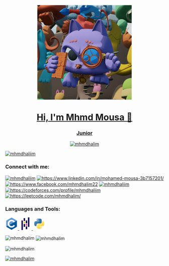 <div align="center" dir="auto">
          <animated-image data-catalyst="" style="width: 300px;"><a target="_blank" rel="noopener noreferrer" href="1920x1080bb-80.png" data-target="animated-image.originalLink"><img alt="gif" align="center" src="1920x1080bb-80.png" height="300/" style="max-width: 100%; display: inline-block;" data-target="animated-image.originalImage"></a>
      <span class="AnimatedImagePlayer" data-target="animated-image.player" hidden="">
        <a data-target="animated-image.replacedLink" class="AnimatedImagePlayer-images" href="1920x1080bb-80.png" target="_blank">
      </span></animated-image>
    </div>


<h1 align="center">Hi, I'm Mhmd Mousa 👋</h1>
<h3 align="center">Junior</h3>

<p align="center"> <img src="https://komarev.com/ghpvc/?username=mhmdhalim&label=Profile%20views&color=0e75b6&style=flat" alt="mhmdhalim" /> </p>

<p align="left"> <a href="https://twitter.com/mhmdhaliim" target="blank"><img src="https://img.shields.io/twitter/follow/mhmdhaliim?logo=twitter&style=for-the-badge" alt="mhmdhaliim" /></a> </p>

<h3 align="left">Connect with me:</h3>
<p align="left">
<a href="https://twitter.com/mhmdhaliim" target="blank"><img align="center" src="https://raw.githubusercontent.com/rahuldkjain/github-profile-readme-generator/master/src/images/icons/Social/twitter.svg" alt="mhmdhaliim" height="30" width="40" /></a>
<a href="https://linkedin.com/in/https://www.linkedin.com/in/mohamed-mousa-3b7157201/" target="blank"><img align="center" src="https://raw.githubusercontent.com/rahuldkjain/github-profile-readme-generator/master/src/images/icons/Social/linked-in-alt.svg" alt="https://www.linkedin.com/in/mohamed-mousa-3b7157201/" height="30" width="40" /></a>
<a href="https://fb.com/https://www.facebook.com/mhmdhalim22" target="blank"><img align="center" src="https://raw.githubusercontent.com/rahuldkjain/github-profile-readme-generator/master/src/images/icons/Social/facebook.svg" alt="https://www.facebook.com/mhmdhalim22" height="30" width="40" /></a>
<a href="https://instagram.com/mhmdhaliim" target="blank"><img align="center" src="https://raw.githubusercontent.com/rahuldkjain/github-profile-readme-generator/master/src/images/icons/Social/instagram.svg" alt="mhmdhaliim" height="30" width="40" /></a>
<a href="https://codeforces.com/profile/https://codeforces.com/profile/mhmdhaliim" target="blank"><img align="center" src="https://raw.githubusercontent.com/rahuldkjain/github-profile-readme-generator/master/src/images/icons/Social/codeforces.svg" alt="https://codeforces.com/profile/mhmdhaliim" height="30" width="40" /></a>
<a href="https://www.leetcode.com/https://leetcode.com/mhmdhalim/" target="blank"><img align="center" src="https://raw.githubusercontent.com/rahuldkjain/github-profile-readme-generator/master/src/images/icons/Social/leet-code.svg" alt="https://leetcode.com/mhmdhalim/" height="30" width="40" /></a>
</p>

<h3 align="left">Languages and Tools:</h3>
<p align="left"> <a href="https://www.cprogramming.com/" target="_blank" rel="noreferrer"> <img src="https://raw.githubusercontent.com/devicons/devicon/master/icons/c/c-original.svg" alt="c" width="40" height="40"/> </a> <a href="https://pandas.pydata.org/" target="_blank" rel="noreferrer"> <img src="https://raw.githubusercontent.com/devicons/devicon/2ae2a900d2f041da66e950e4d48052658d850630/icons/pandas/pandas-original.svg" alt="pandas" width="40" height="40"/> </a> <a href="https://www.python.org" target="_blank" rel="noreferrer"> <img src="https://raw.githubusercontent.com/devicons/devicon/master/icons/python/python-original.svg" alt="python" width="40" height="40"/> </a> </p>

<p><img align="left" src="https://github-readme-stats.vercel.app/api/top-langs?username=mhmdhalim&show_icons=true&locale=en&layout=compact" alt="mhmdhalim" /></p>

<p>&nbsp;<img align="center" src="https://github-readme-stats.vercel.app/api?username=mhmdhalim&show_icons=true&locale=en" alt="mhmdhalim" /></p>

<p><img align="center" src="https://github-readme-streak-stats.herokuapp.com/?user=mhmdhalim&" alt="mhmdhalim" /></p>

<p align="left"> <a href="https://github.com/ryo-ma/github-profile-trophy"><img src="https://github-profile-trophy.vercel.app/?username=mhmdhalim" alt="mhmdhalim" /></a> </p>


        


